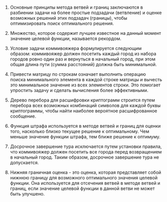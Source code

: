 1. Основные принципы метода ветвей и границ заключаются в разбиении задачи на более простые подзадачи (ветвление) и оценке возможных решений этих подзадач (границы), чтобы оптимизировать поиск оптимального решения.

2. Множество, которое содержит лучшее известное на данный момент значение целевой функции, называется рекордом.

3. Условие задачи коммивояжера формулируется следующим образом: коммивояжер должен посетить каждый город из набора городов ровно один раз и вернуться в начальный город, при этом общая длина пути (сумма расстояний) должна быть минимальной.

4. Привести матрицу по строкам означает выполнить операцию поиска минимального элемента в каждой строке матрицы и вычесть это минимальное значение из всех элементов строки. Это помогает упростить задачу и сделать вычисления более эффективными.

5. Дерево перебора для расшифровки криптограмм строится путем перебора всех возможных комбинаций символов для каждой буквы криптограммы, чтобы найти наиболее вероятное расшифрованное сообщение.

6. Функция штрафа используется в методе ветвей и границ для оценки того, насколько близко текущее решение к оптимальному. Чем меньше значение функции штрафа, тем ближе решение к оптимуму.

7. Досрочное завершение тура исключается путем установки правила, что коммивояжер должен посетить все города перед возвращением в начальный город. Таким образом, досрочное завершение тура не допускается.

8. Нижняя граничная оценка - это оценка, которая представляет собой нижнюю границу для возможного оптимального значения целевой функции. Она используется для отсечения ветвей в методе ветвей и границ, если значение целевой функции в данной ветви не может быть улучшено.
